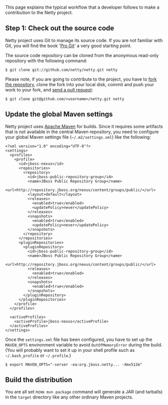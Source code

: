 This page explains the typical workflow that a developer follows to make a contribution to the Netty project.

## Step 1: Check out the source code
Netty project uses Git to manage its source code.  If you are not familiar with Git, you will find the book '[Pro Git](http://progit.org/book/)' a very good starting point.

The source code repository can be cloned from the anonymous read-only repository with the following command:

    $ git clone git://github.com/netty/netty.git netty

Please note, if you are going to contribute to the project, you have to [fork the repository](http://help.github.com/forking/), clone the fork into your local disk, commit and push your work to your fork, and [send a pull request](http://help.github.com/pull-requests/):

    $ git clone git@github.com/<username>/netty.git netty

## Update the global Maven settings

Netty project uses [Apache Maven](http://maven.apache.org/) for builds.  Since it requires some artifacts that is not available in the central Maven repository, you need to configure your global Maven settings file (`~/.m2/settings.xml`) like the following:

    <?xml version="1.0" encoding="UTF-8"?>
    <settings>
      <profiles>
        <profile>
          <id>jboss-nexus</id>
          <repositories>
            <repository>
              <id>jboss-public-repository-group</id>
              <name>JBoss Public Repository Group</name>
              <url>http://repository.jboss.org/nexus/content/groups/public/</url>
              <layout>default</layout>
              <releases>
                <enabled>true</enabled>
                <updatePolicy>never</updatePolicy>
              </releases>
              <snapshots>
                <enabled>true</enabled>
                <updatePolicy>never</updatePolicy>
              </snapshots>
            </repository>
          </repositories>
          <pluginRepositories>
            <pluginRepository>
              <id>jboss-public-repository-group</id>
              <name>JBoss Public Repository Group</name>
              <url>http://repository.jboss.org/nexus/content/groups/public/</url>
              <releases>
                <enabled>true</enabled>
              </releases>
              <snapshots>
                <enabled>true</enabled>
              </snapshots>
            </pluginRepository>
          </pluginRepositories>
        </profile>
      </profiles>

      <activeProfiles>
        <activeProfile>jboss-nexus</activeProfile>
      </activeProfiles>
    </settings>

Once the `settings.xml` file has been configured, you have to set up the `MAVEN_OPTS` environment variable to avoid `OutOfMemoryError` during the build.  (You will probably want to set it up in your shell profile such as `~/.bash_profile` or `~/.profile`.)

    $ export MAVEN_OPTS="-server -ea:org.jboss.netty... -Xmx512m"

## Build the distribution

You are all set now. `mvn package` command will generate a JAR (and tarballs) in the `target` directory like any other ordinary Maven projects.